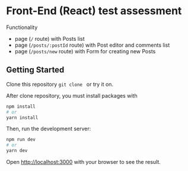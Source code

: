 # Front-End (React) test assessment

Functionality
- page (```/``` route) with Posts list
- page (```/posts/:postId``` route) with Post editor and comments list
- page (```/posts/new``` route) with Form for creating new Posts

## Getting Started
Clone this repository ```git clone ``` or try it on.

After clone repository, you must install packages with 
```bash
npm install
# or
yarn install
```
Then, run the development server:

```bash
npm run dev
# or
yarn dev
```

Open [http://localhost:3000](http://localhost:3000) with your browser to see the result.
